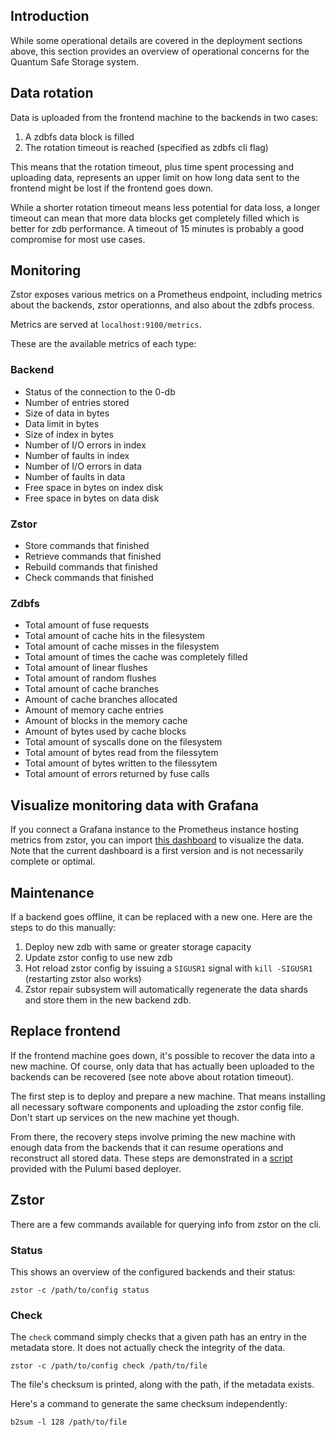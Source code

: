 ## Introduction

While some operational details are covered in the deployment sections above, this section provides an overview of operational concerns for the Quantum Safe Storage system.

## Data rotation

Data is uploaded from the frontend machine to the backends in two cases:

1. A zdbfs data block is filled
2. The rotation timeout is reached (specified as zdbfs cli flag)

This means that the rotation timeout, plus time spent processing and uploading data, represents an upper limit on how long data sent to the frontend might be lost if the frontend goes down.

While a shorter rotation timeout means less potential for data loss, a longer timeout can mean that more data blocks get completely filled which is better for zdb performance. A timeout of 15 minutes is probably a good compromise for most use cases.

## Monitoring

Zstor exposes various metrics on a Prometheus endpoint, including metrics about the backends, zstor operationns, and also about the zdbfs process.

Metrics are served at `localhost:9100/metrics`.

These are the available metrics of each type:

### Backend

  - Status of the connection to the 0-db
  - Number of entries stored
  - Size of data in bytes
  - Data limit in bytes
  - Size of index in bytes
  - Number of I/O errors in index
  - Number of faults in index
  - Number of I/O errors in data
  - Number of faults in data
  - Free space in bytes on index disk
  - Free space in bytes on data disk

### Zstor

  - Store commands that finished
  - Retrieve commands that finished
  - Rebuild commands that finished
  - Check commands that finished

### Zdbfs

  - Total amount of fuse requests
  - Total amount of cache hits in the filesystem
  - Total amount of cache misses in the filesystem
  - Total amount of times the cache was completely filled
  - Total amount of linear flushes
  - Total amount of random flushes
  - Total amount of cache branches
  - Amount of cache branches allocated
  - Amount of memory cache entries
  - Amount of blocks in the memory cache
  - Amount of bytes used by cache blocks
  - Total amount of syscalls done on the filesystem
  - Total amount of bytes read from the filessytem
  - Total amount of bytes written to the filessytem
  - Total amount of errors returned by fuse calls

## Visualize monitoring data with Grafana

If you connect a Grafana instance to the Prometheus instance hosting metrics from zstor, you can import [this dashboard](https://scottyeager.grafana.net/public-dashboards/b522da8a37864e86bcc384ebdc5ae74e) to visualize the data. Note that the current dashboard is a first version and is not necessarily complete or optimal.

## Maintenance

If a backend goes offline, it can be replaced with a new one. Here are the steps to do this manually:

1. Deploy new zdb with same or greater storage capacity
2. Update zstor config to use new zdb
3. Hot reload zstor config by issuing a `SIGUSR1` signal with `kill -SIGUSR1` (restarting zstor also works)
4. Zstor repair subsystem will automatically regenerate the data shards and store them in the new backend zdb.

## Replace frontend

If the frontend machine goes down, it's possible to recover the data into a new machine. Of course, only data that has actually been uploaded to the backends can be recovered (see note above about rotation timeout).

The first step is to deploy and prepare a new machine. That means installing all necessary software components and uploading the zstor config file. Don't start up services on the new machine yet though.

From there, the recovery steps involve priming the new machine with enough data from the backends that it can resume operations and reconstruct all stored data. These steps are demonstrated in a [script](https://github.com/threefoldtech/quantum-storage/blob/master/pulumi/scripts/recover.sh) provided with the Pulumi based deployer.

## Zstor

There are a few commands available for querying info from zstor on the cli.

### Status

This shows an overview of the configured backends and their status:

```
zstor -c /path/to/config status
```

### Check

The `check` command simply checks that a given path has an entry in the metadata store. It does not actually check the integrity of the data.

```
zstor -c /path/to/config check /path/to/file
```

The file's checksum is printed, along with the path, if the metadata exists.

Here's a command to generate the same checksum independently:

```
b2sum -l 128 /path/to/file
```
